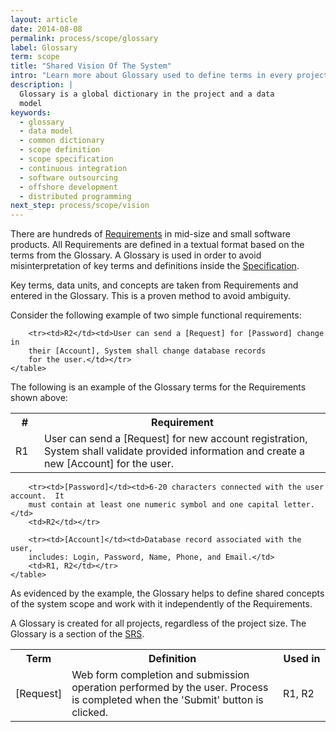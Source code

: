 ```yaml
---
layout: article
date: 2014-08-08
permalink: process/scope/glossary
label: Glossary
term: scope
title: "Shared Vision Of The System"
intro: "Learn more about Glossary used to define terms in every project"
description: |
  Glossary is a global dictionary in the project and a data
  model
keywords:
  - glossary
  - data model
  - common dictionary
  - scope definition
  - scope specification
  - continuous integration
  - software outsourcing
  - offshore development
  - distributed programming
next_step: process/scope/vision
---
```


There are hundreds of [Requirements](/process/scope/requirement) in mid-size and small software
products. All Requirements are defined in a textual format based on the terms from the Glossary. A
Glossary is used in order to avoid misinterpretation of key terms and definitions inside the [Specification](/process/scope/specification).

Key terms, data units, and concepts are taken from Requirements and entered in the Glossary. This is
a proven method to avoid ambiguity.

Consider the following example of two simple functional requirements:

<table>
        <tr>
            <th style="width: 30px;">#</th>
            <th>Requirement</th>
        </tr>
        <tr><td>R1</td><td>User can send a [Request] for new account registration,
        System shall validate provided information and create a new [Account] for the user.</td></tr>

        <tr><td>R2</td><td>User can send a [Request] for [Password] change in
        their [Account], System shall change database records
        for the user.</td></tr>
    </table>

The following is an example of the Glossary terms for the Requirements shown above:

<table>
        <tr>
            <th style="width: 60px;">Term</th>
            <th>Definition</th>
            <th style="width: 60px;">Used in</th>
        </tr>
        <tr><td>[Request]</td><td>
        Web form completion and submission operation performed
        by the user. Process is completed when the 'Submit' button is clicked.
        </td>
        <td>R1, R2</td></tr>

        <tr><td>[Password]</td><td>6-20 characters connected with the user account.  It
        must contain at least one numeric symbol and one capital letter.</td>
        <td>R2</td></tr>

        <tr><td>[Account]</td><td>Database record associated with the user,
        includes: Login, Password, Name, Phone, and Email.</td>
        <td>R1, R2</td></tr>
    </table>

As evidenced by the example, the Glossary helps to define shared concepts of the system scope and
work with it independently of the Requirements.

A Glossary is created for all projects, regardless of the project size. The Glossary is a section of
the [SRS](/process/scope/srs).
